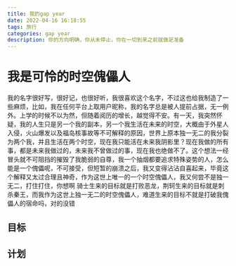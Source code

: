 ```yaml
---
title: 我的gap year
date: 2022-04-16 16:18:55
tags: 旅行
categories: gap year
description: 你的方向明确，你从未停止，你在一切到来之前就做足准备
---
```



# 我是可怜的时空傀儡人

我的名字很好写，很好记，也很好听，我很喜欢这个名字，不过这也给我制造了一些麻烦，比如，我在任何平台上取用户昵称，我的名字总是被人提前占据，无一例外。上学的时候不以为然，但随着阅历的增长，越觉得不安。有一天，我突然怀疑，我的人生只是另一个我的副本，另一个我生活在未来的时空，大概由于外星人入侵，火山爆发以及福岛核事故等不可解释的原因，世界上原本独一无二的我分裂为两个我，并且生活在两个时空，现在我只能活在未来我阴影里？现在我做的所有事，都是未来我做过的，未来我不曾做过的事，现在我也绝做不了。这个想法一经冒头就不可阻挡的摧毁了我脆弱的自尊，我一个抽烟都要追求特殊姿势的人，怎么能是一个傀儡呢，不可接受，但短暂的崩溃之后，我又变得沾沾自喜起来，毕竟这个解释又太过合理且神奇，作为这世上唯一的一个时空傀儡人，我又何尝不是独一无二，打住打住，你想啊 骑士生来的目标就是打败恶龙，荆轲生来的目标就是刺杀秦王，而我作为这世上独一无二的时空傀儡人，难道生来的目标不就是打破我傀儡人的宿命吗，对的没错

## 目标

## 计划
